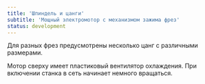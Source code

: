 ```yaml
---
title: 'Шпиндель и цанги'
subtitle: 'Мощный электромотор с механизмом зажима фрез'
status: development
---
```


Для разных фрез предусмотрены несколько цанг с различными размерами.

Мотор сверху имеет пластиковый вентилятор охлаждения. При включении станка в сеть начинает немного вращаться. 